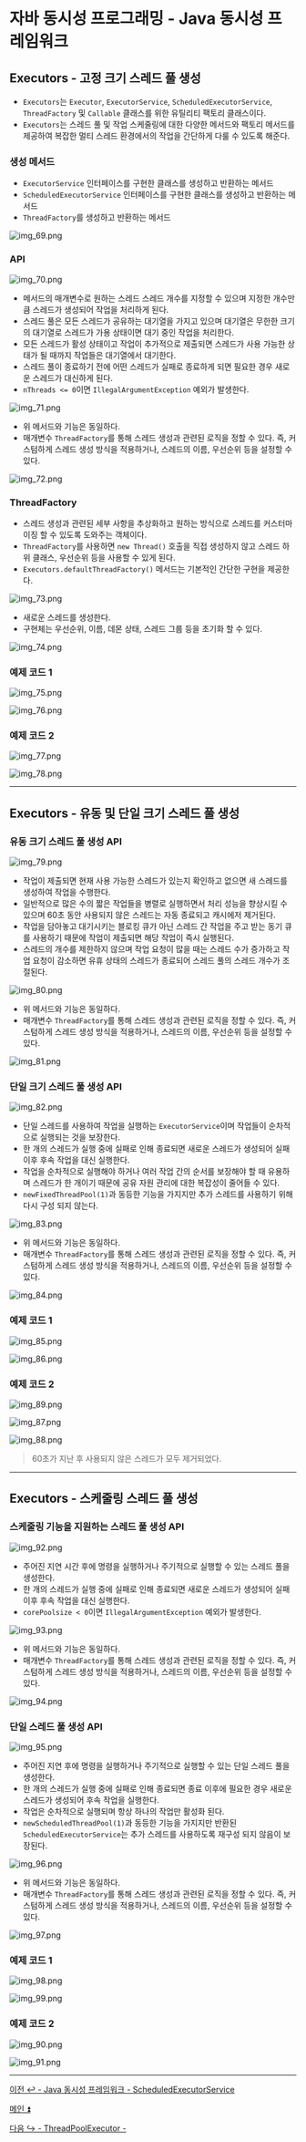 # 자바 동시성 프로그래밍 - Java 동시성 프레임워크

## Executors - 고정 크기 스레드 풀 생성

- `Executors`는 `Executor`, `ExecutorService`, `ScheduledExecutorService`, `ThreadFactory` 및 `Callable` 클래스를 위한 유틸리티 팩토리 클래스이다.
- `Executors`는 스레드 풀 및 작업 스케줄링에 대한 다양한 메서드와 팩토리 메서드를 제공하여 복잡한 멀티 스레드 환경에서의 작업을 간단하게 다룰 수 있도록 해준다.

### 생성 메서드

- `ExecutorService` 인터페이스를 구현한 클래스를 생성하고 반환하는 메서드
- `ScheduledExecutorService` 인터페이스를 구현한 클래스를 생성하고 반환하는 메서드
- `ThreadFactory`를 생성하고 반환하는 메서드

![img_69.png](image/img_69.png)

### API

![img_70.png](image/img_70.png)

- 메서드의 매개변수로 원하는 스레드 스레드 개수를 지정할 수 있으며 지정한 개수만큼 스레드가 생성되어 작업을 처리하게 된다.
- 스레드 풀은 모든 스레드가 공유하는 대기열을 가지고 있으며 대기열은 무한한 크기의 대기열로 스레드가 가용 상태이면 대기 중인 작업을 처리한다.
- 모든 스레드가 활성 상태이고 작업이 추가적으로 제출되면 스레드가 사용 가능한 상태가 될 때까지 작업들은 대기열에서 대기한다.
- 스레드 풀이 종료하기 전에 어떤 스레드가 실패로 종료하게 되면 필요한 경우 새로운 스레드가 대신하게 된다.
- `nThreads <= 0`이면 `IllegalArgumentException` 예외가 발생한다.

![img_71.png](image/img_71.png)

- 위 메서드와 기능은 동일하다.
- 매개변수 `ThreadFactory`를 통해 스레드 생성과 관련된 로직을 정할 수 있다. 즉, 커스텀하게 스레드 생성 방식을 적용하거나, 스레드의 이름,
    우선순위 등을 설정할 수 있다.

![img_72.png](image/img_72.png)

### ThreadFactory

- 스레드 생성과 관련된 세부 사항을 추상화하고 원하는 방식으로 스레드를 커스터마이징 할 수 있도록 도와주는 객체이다.
- `ThreadFactory`를 사용하면 `new Thread()` 호출을 직접 생성하지 않고 스레드 하위 클래스, 우선순위 등을 사용할 수 있게 된다.
- `Executors.defaultThreadFactory()` 메서드는 기본적인 간단한 구현을 제공한다.

![img_73.png](image/img_73.png)

- 새로운 스레드를 생성한다.
- 구현체는 우선순위, 이름, 데몬 상태, 스레드 그룹 등을 초기화 할 수 있다.

![img_74.png](image/img_74.png)

### 예제 코드 1

![img_75.png](image/img_75.png)

![img_76.png](image/img_76.png)

### 예제 코드 2

![img_77.png](image/img_77.png)

![img_78.png](image/img_78.png)

---

## Executors - 유동 및 단일 크기 스레드 풀 생성

### 유동 크기 스레드 풀 생성 API

![img_79.png](image/img_79.png)

- 작업이 제출되면 현재 사용 가능한 스레드가 있는지 확인하고 없으면 새 스레드를 생성하여 작업을 수행한다.
- 일반적으로 많은 수의 짧은 작업들을 병렬로 실행하면서 처리 성능을 향상시킬 수 있으며 60초 동안 사용되지 않은 스레드는 자동 종료되고 캐시에저 제거된다.
- 작업을 담아놓고 대기시키는 블로킹 큐가 아닌 스레드 간 작업을 주고 받는 동기 큐를 사용하기 때문에 작업이 제출되면 해당 작업이 즉시 실행된다.
- 스레드의 개수를 제한하지 않으며 작업 요청이 많을 때는 스레드 수가 증가하고 작업 요청이 감소하면 유휴 상태의 스레드가 종료되어 스레드 풀의 스레드 개수가 조절된다.

![img_80.png](image/img_80.png)

- 위 메서드와 기능은 동일하다.
- 매개변수 `ThreadFactory`를 통해 스레드 생성과 관련된 로직을 정할 수 있다. 즉, 커스텀하게 스레드 생성 방식을 적용하거나, 스레드의 이름,
  우선순위 등을 설정할 수 있다.

![img_81.png](image/img_81.png)

### 단일 크기 스레드 풀 생성 API

![img_82.png](image/img_82.png)

- 단일 스레드를 사용하여 작업을 실행하는 `ExecutorService`이며 작업들이 순차적으로 실행되는 것을 보장한다.
- 한 개의 스레드가 실행 중에 실패로 인해 종료되면 새로운 스레드가 생성되어 실패 이후 후속 작업을 대신 실행한다.
- 작업을 순차적으로 실행해야 하거나 여러 작업 간의 순서를 보장해야 할 때 유용하며 스레드가 한 개이기 때문에 공유 자원 관리에 대한 복잡성이 줄어들 수 있다.
- `newFixedThreadPool(1)`과 동등한 기능을 가지지만 추가 스레드를 사용하기 위해 다시 구성 되지 않는다.

![img_83.png](image/img_83.png)

- 위 메서드와 기능은 동일하다.
- 매개변수 `ThreadFactory`를 통해 스레드 생성과 관련된 로직을 정할 수 있다. 즉, 커스텀하게 스레드 생성 방식을 적용하거나, 스레드의 이름,
  우선순위 등을 설정할 수 있다.

![img_84.png](image/img_84.png)

### 예제 코드 1

![img_85.png](image/img_85.png)

![img_86.png](image/img_86.png)

### 예제 코드 2

![img_89.png](image/img_89.png)

![img_87.png](image/img_87.png)

![img_88.png](image/img_88.png)

> 60초가 지난 후 사용되지 않은 스레드가 모두 제거되었다.

---

## Executors - 스케줄링 스레드 풀 생성

### 스케줄링 기능을 지원하는 스레드 풀 생성 API

![img_92.png](image/img_92.png)

- 주어진 지연 시간 후에 명령을 실행하거나 주기적으로 실행할 수 있는 스레드 풀을 생성한다.
- 한 개의 스레드가 실행 중에 실패로 인해 종료되면 새로운 스레드가 생성되어 실패 이후 후속 작업을 대신 실행한다.
- `corePoolsize < 0`이면 `IllegalArgumentException` 예외가 발생한다.

![img_93.png](image/img_93.png)

- 위 메서드와 기능은 동일하다.
- 매개변수 `ThreadFactory`를 통해 스레드 생성과 관련된 로직을 정할 수 있다. 즉, 커스텀하게 스레드 생성 방식을 적용하거나, 스레드의 이름,
  우선순위 등을 설정할 수 있다.

![img_94.png](image/img_94.png)

### 단일 스레드 풀 생성 API

![img_95.png](image/img_95.png)

- 주어진 지연 후에 명령을 실행하거나 주기적으로 실행할 수 있는 단일 스레드 풀을 생성한다.
- 한 개의 스레드가 실행 중에 실패로 인해 종료되면 종료 이후에 필요한 경우 새로운 스레드가 생성되어 후속 작업을 실행한다.
- 작업은 순차적으로 실행되며 항상 하나의 작업만 활성화 된다.
- `newScheduledThreadPool(1)`과 동등한 기능을 가지지만 반환된 `ScheduledExecutorService`는 추가 스레드를 사용하도록 재구성 되지 않음이 보장된다.

![img_96.png](image/img_96.png)

- 위 메서드와 기능은 동일하다.
- 매개변수 `ThreadFactory`를 통해 스레드 생성과 관련된 로직을 정할 수 있다. 즉, 커스텀하게 스레드 생성 방식을 적용하거나, 스레드의 이름,
  우선순위 등을 설정할 수 있다.

![img_97.png](image/img_97.png)

### 예제 코드 1

![img_98.png](image/img_98.png)

![img_99.png](image/img_99.png)

### 예제 코드 2

![img_90.png](image/img_90.png)

![img_91.png](image/img_91.png)

---

[이전 ↩️ - Java 동시성 프레임워크 - ScheduledExecutorService](https://github.com/genesis12345678/TIL/blob/main/Java/reactive/javaFramework/ScheduledExecutorService.md)

[메인 ⏫](https://github.com/genesis12345678/TIL/blob/main/Java/reactive/Main.md)

[다음 ↪️ - ThreadPoolExecutor - ]()